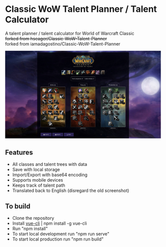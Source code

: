 # Classic WoW Talent Planner / Talent Calculator
A talent planner / talent calculator for World of Warcraft Classic\
~~forked from hseager/Classic-WoW-Talent-Planner~~\
forked from iamadagostino/Classic-WoW-Talent-Planner

![screenshot](public/images/screenshot.jpg)

## Features
* All classes and talent trees with data
* Save with local storage
* Import/Export with base64 encoding
* Supports mobile devices
* Keeps track of talent path
* Translated back to English (disregard the old screenshot)

## To build
* Clone the repository
* Install [vue-cli](https://cli.vuejs.org/) | npm install -g vue-cli
* Run "npm install"
* To start local development run "npm run serve"
* To start local production run "npm run build"
